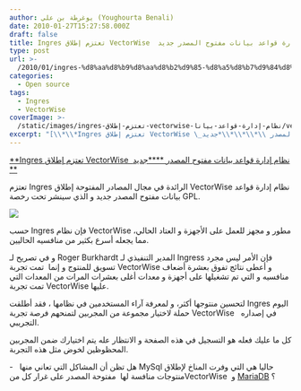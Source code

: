 ```yaml
---
author: يوغرطة بن علي (Youghourta Benali)
date: 2010-01-27T15:27:58.000Z
draft: false
title: Ingres تعتزم إطلاق VectorWise  نظام إدارة قواعد بيانات مفتوح المصدر جديد
type: post
url: >-
  /2010/01/ingres-%d8%aa%d8%b9%d8%aa%d8%b2%d9%85-%d8%a5%d8%b7%d9%84%d8%a7%d9%82-vectorwise-%d9%86%d8%b8%d8%a7%d9%85-%d8%a5%d8%af%d8%a7%d8%b1%d8%a9-%d9%82%d9%88%d8%a7%d8%b9%d8%af-%d8%a8%d9%8a%d8%a7%d9%86%d8%a7/
categories:
  - Open source
tags:
  - Ingres
  - VectorWise
coverImage: >-
  /static/images/ingres-تعتزم-إطلاق-vectorwise-نظام-إدارة-قواعد-بيانا/vectorwise.png
excerpt: "[\\*\\*Ingres تعتزم إطلاق VectorWise \_نظام إدارة قواعد بيانات مفتوح المصدر \\*\\*\\*\\*جديد \\*\\*](https://www.it-scoop.com/2010/01/ingres-%d8%aa%d8%b9%d8%aa%d8%b2%d9%85-%d8%a5%d8%b7%d9%84%d8%a7%d9%82-vectorwise-%d9%86%d8%b8%d8%a7%d9%85-%d8%a5%d8%af%d8%a7%d8%b1%d8%a9-%d9%82%d9%88%d8%a7%d8%b9%d8%af-%d8%a8%d9%8a%d8%a7%d9%86%d8%a7/)\n\nتعتزم Ingres الرائدة في مجال المصادر المفتوحة إطلاق VectorWise نظام إدارة قواعد بيانات مفتوح المصدر جديد و الذي سينشر تحت رخصة GPL.\n\n\n\nحسب Ingres فإن نظام VectorWise مطور و مجهز"
---
```

[\*\*Ingres تعتزم إطلاق VectorWise  نظام إدارة قواعد بيانات مفتوح المصدر \*\*\*\*جديد \*\*](https://www.it-scoop.com/2010/01/ingres-%d8%aa%d8%b9%d8%aa%d8%b2%d9%85-%d8%a5%d8%b7%d9%84%d8%a7%d9%82-vectorwise-%d9%86%d8%b8%d8%a7%d9%85-%d8%a5%d8%af%d8%a7%d8%b1%d8%a9-%d9%82%d9%88%d8%a7%d8%b9%d8%af-%d8%a8%d9%8a%d8%a7%d9%86%d8%a7/)

تعتزم Ingres الرائدة في مجال المصادر المفتوحة إطلاق VectorWise نظام إدارة قواعد بيانات مفتوح المصدر جديد و الذي سينشر تحت رخصة GPL.

![](/static/images/ingres-تعتزم-إطلاق-vectorwise-نظام-إدارة-قواعد-بيانا/vectorwise.png)

حسب Ingres فإن نظام VectorWise مطور و مجهز للعمل على الأجهزة و العتاد الحالي، مما يجعله أسرع بكثير من منافسيه الحاليين.

و في تصريح لـ Roger Burkhardt المدير التنفيذي لـ Ingress فإن الأمر ليس مجرد تسويق للمنتوج و إنما  تمت تجربة VectorWise و أعطى نتائج تفوق بعشرة أضعاف منافسيه و التي تم تشغيلها على أجهزة و معدات أغلى بعشرات المرات من المعدات التي تمت تجربة VectorWise عليها.

لتحسين منتوجها أكثر، و لمعرفة آراء المستخدمين في نظامها ، فقد أطلقت Ingres اليوم حملة لاختيار مجموعة من المجربين لتمنحهم فرصة تجربة VectorWise   في إصداره التجريبي.

كل ما عليك فعله هو التسجيل في هذه الصفحة و الانتظار عله يتم اختيارك ضمن المجربين المحظوظين لخوض مثل هذه التجربة.

\-   هل تظن أن المشاكل التي تعاني منها MySql حاليا هي التي وفرت المناخ لإطلاق منتوجات منافسة لها  مفتوحة المصدر على غرار كل منVectorWise  و [MariaDB](https://www.it-scoop.com/2010/01/%d8%a5%d8%b7%d9%84%d8%a7%d9%82-mariadb-5-1-%d8%a7%d9%84%d9%85%d8%b4%d8%a7%d8%a8%d9%87-%d9%88-%d8%a7%d9%84%d9%85%d9%86%d8%a7%d9%81%d8%b3-%d9%84%d9%80-mysql-%d8%b0%d9%88-4-storage-engine/) ؟
